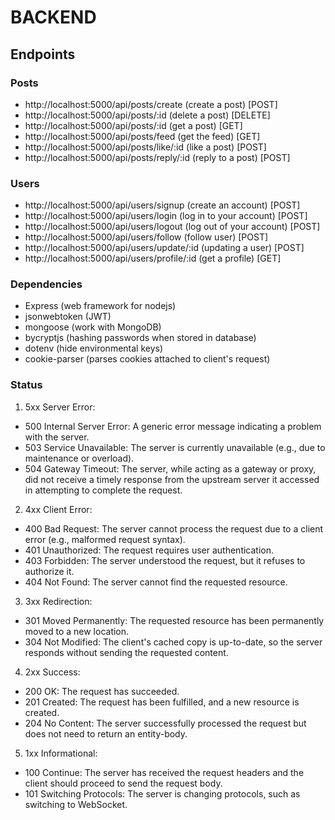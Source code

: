 # BACKEND

## Endpoints
### Posts
- http://localhost:5000/api/posts/create (create a post) [POST]
- http://localhost:5000/api/posts/:id (delete a post) [DELETE]
- http://localhost:5000/api/posts/:id (get a post) [GET]
- http://localhost:5000/api/posts/feed (get the feed) [GET]
- http://localhost:5000/api/posts/like/:id (like a post) [POST]
- http://localhost:5000/api/posts/reply/:id (reply to a post) [POST]
  
### Users
- http://localhost:5000/api/users/signup (create an account) [POST]
- http://localhost:5000/api/users/login (log in to your account) [POST]
- http://localhost:5000/api/users/logout (log out of your account) [POST]
- http://localhost:5000/api/users/follow (follow user) [POST]
- http://localhost:5000/api/users/update/:id (updating a user) [POST]
- http://localhost:5000/api/users/profile/:id (get a profile) [GET]

### Dependencies
- Express (web framework for nodejs)
- jsonwebtoken (JWT)
- mongoose (work with MongoDB)
- bycryptjs (hashing passwords when stored in database)
- dotenv (hide environmental keys)
- cookie-parser (parses cookies attached to client's request)

### Status
1) 5xx Server Error:
- 500 Internal Server Error: A generic error message indicating a problem with the server.
- 503 Service Unavailable: The server is currently unavailable (e.g., due to maintenance or overload).
- 504 Gateway Timeout: The server, while acting as a gateway or proxy, did not receive a timely response from the upstream server it accessed in attempting to complete the request.
2) 4xx Client Error:
- 400 Bad Request: The server cannot process the request due to a client error (e.g., malformed request syntax).
- 401 Unauthorized: The request requires user authentication.
- 403 Forbidden: The server understood the request, but it refuses to authorize it.
- 404 Not Found: The server cannot find the requested resource.
3) 3xx Redirection:
- 301 Moved Permanently: The requested resource has been permanently moved to a new location.
- 304 Not Modified: The client's cached copy is up-to-date, so the server responds without sending the requested content.
4) 2xx Success:
- 200 OK: The request has succeeded.
- 201 Created: The request has been fulfilled, and a new resource is created.
- 204 No Content: The server successfully processed the request but does not need to return an entity-body.
5) 1xx Informational:
- 100 Continue: The server has received the request headers and the client should proceed to send the request body.
- 101 Switching Protocols: The server is changing protocols, such as switching to WebSocket.
